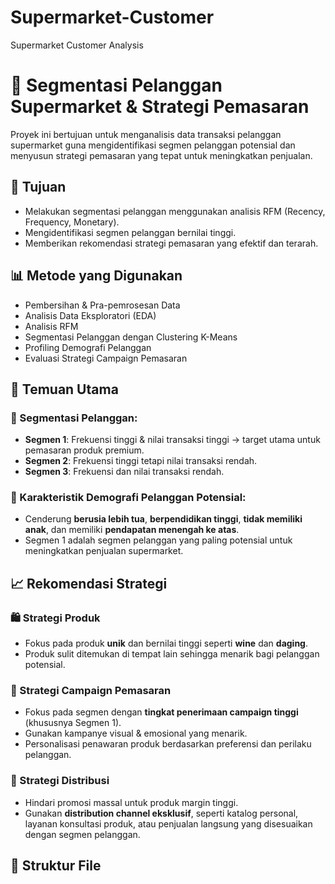 # Supermarket-Customer
Supermarket Customer Analysis
# 🛒 Segmentasi Pelanggan Supermarket & Strategi Pemasaran

Proyek ini bertujuan untuk menganalisis data transaksi pelanggan supermarket guna mengidentifikasi segmen pelanggan potensial dan menyusun strategi pemasaran yang tepat untuk meningkatkan penjualan.

## 🎯 Tujuan
- Melakukan segmentasi pelanggan menggunakan analisis RFM (Recency, Frequency, Monetary).
- Mengidentifikasi segmen pelanggan bernilai tinggi.
- Memberikan rekomendasi strategi pemasaran yang efektif dan terarah.

## 📊 Metode yang Digunakan
- Pembersihan & Pra-pemrosesan Data
- Analisis Data Eksploratori (EDA)
- Analisis RFM
- Segmentasi Pelanggan dengan Clustering K-Means
- Profiling Demografi Pelanggan
- Evaluasi Strategi Campaign Pemasaran

## 🧠 Temuan Utama

### 📌 Segmentasi Pelanggan:
- **Segmen 1**: Frekuensi tinggi & nilai transaksi tinggi → target utama untuk pemasaran produk premium.
- **Segmen 2**: Frekuensi tinggi tetapi nilai transaksi rendah.
- **Segmen 3**: Frekuensi dan nilai transaksi rendah.

### 👤 Karakteristik Demografi Pelanggan Potensial:
- Cenderung **berusia lebih tua**, **berpendidikan tinggi**, **tidak memiliki anak**, dan memiliki **pendapatan menengah ke atas**.
- Segmen 1 adalah segmen pelanggan yang paling potensial untuk meningkatkan penjualan supermarket.

## 📈 Rekomendasi Strategi

### 🛍️ Strategi Produk
- Fokus pada produk **unik** dan bernilai tinggi seperti **wine** dan **daging**.
- Produk sulit ditemukan di tempat lain sehingga menarik bagi pelanggan potensial.

### 📣 Strategi Campaign Pemasaran
- Fokus pada segmen dengan **tingkat penerimaan campaign tinggi** (khususnya Segmen 1).
- Gunakan kampanye visual & emosional yang menarik.
- Personalisasi penawaran produk berdasarkan preferensi dan perilaku pelanggan.

### 🚚 Strategi Distribusi
- Hindari promosi massal untuk produk margin tinggi.
- Gunakan **distribution channel eksklusif**, seperti katalog personal, layanan konsultasi produk, atau penjualan langsung yang disesuaikan dengan segmen pelanggan.

## 📁 Struktur File
